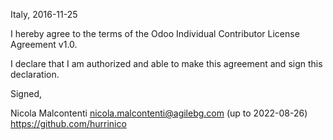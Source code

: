 Italy, 2016-11-25

I hereby agree to the terms of the Odoo Individual Contributor License
Agreement v1.0.

I declare that I am authorized and able to make this agreement and sign this
declaration.

Signed,

Nicola Malcontenti nicola.malcontenti@agilebg.com (up to 2022-08-26) https://github.com/hurrinico
